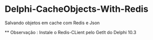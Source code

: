 # Delphi-CacheObjects-With-Redis
Salvando objetos em cache com Redis e Json

** Observação : Instale o Redis-CLient pelo GetIt do Delphi 10.3
